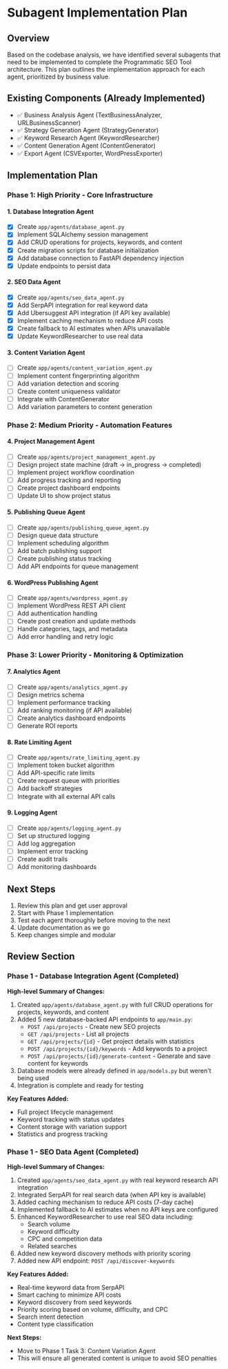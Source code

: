 # Subagent Implementation Plan

## Overview
Based on the codebase analysis, we have identified several subagents that need to be implemented to complete the Programmatic SEO Tool architecture. This plan outlines the implementation approach for each agent, prioritized by business value.

## Existing Components (Already Implemented)
- ✅ Business Analysis Agent (TextBusinessAnalyzer, URLBusinessScanner)
- ✅ Strategy Generation Agent (StrategyGenerator)
- ✅ Keyword Research Agent (KeywordResearcher)
- ✅ Content Generation Agent (ContentGenerator)
- ✅ Export Agent (CSVExporter, WordPressExporter)

## Implementation Plan

### Phase 1: High Priority - Core Infrastructure

#### 1. Database Integration Agent
- [x] Create `app/agents/database_agent.py`
- [x] Implement SQLAlchemy session management
- [x] Add CRUD operations for projects, keywords, and content
- [x] Create migration scripts for database initialization
- [x] Add database connection to FastAPI dependency injection
- [x] Update endpoints to persist data

#### 2. SEO Data Agent
- [x] Create `app/agents/seo_data_agent.py`
- [x] Add SerpAPI integration for real keyword data
- [x] Add Ubersuggest API integration (if API key available)
- [x] Implement caching mechanism to reduce API costs
- [x] Create fallback to AI estimates when APIs unavailable
- [x] Update KeywordResearcher to use real data

#### 3. Content Variation Agent
- [ ] Create `app/agents/content_variation_agent.py`
- [ ] Implement content fingerprinting algorithm
- [ ] Add variation detection and scoring
- [ ] Create content uniqueness validator
- [ ] Integrate with ContentGenerator
- [ ] Add variation parameters to content generation

### Phase 2: Medium Priority - Automation Features

#### 4. Project Management Agent
- [ ] Create `app/agents/project_management_agent.py`
- [ ] Design project state machine (draft → in_progress → completed)
- [ ] Implement project workflow coordination
- [ ] Add progress tracking and reporting
- [ ] Create project dashboard endpoints
- [ ] Update UI to show project status

#### 5. Publishing Queue Agent
- [ ] Create `app/agents/publishing_queue_agent.py`
- [ ] Design queue data structure
- [ ] Implement scheduling algorithm
- [ ] Add batch publishing support
- [ ] Create publishing status tracking
- [ ] Add API endpoints for queue management

#### 6. WordPress Publishing Agent
- [ ] Create `app/agents/wordpress_agent.py`
- [ ] Implement WordPress REST API client
- [ ] Add authentication handling
- [ ] Create post creation and update methods
- [ ] Handle categories, tags, and metadata
- [ ] Add error handling and retry logic

### Phase 3: Lower Priority - Monitoring & Optimization

#### 7. Analytics Agent
- [ ] Create `app/agents/analytics_agent.py`
- [ ] Design metrics schema
- [ ] Implement performance tracking
- [ ] Add ranking monitoring (if API available)
- [ ] Create analytics dashboard endpoints
- [ ] Generate ROI reports

#### 8. Rate Limiting Agent
- [ ] Create `app/agents/rate_limiting_agent.py`
- [ ] Implement token bucket algorithm
- [ ] Add API-specific rate limits
- [ ] Create request queue with priorities
- [ ] Add backoff strategies
- [ ] Integrate with all external API calls

#### 9. Logging Agent
- [ ] Create `app/agents/logging_agent.py`
- [ ] Set up structured logging
- [ ] Add log aggregation
- [ ] Implement error tracking
- [ ] Create audit trails
- [ ] Add monitoring dashboards

## Next Steps
1. Review this plan and get user approval
2. Start with Phase 1 implementation
3. Test each agent thoroughly before moving to the next
4. Update documentation as we go
5. Keep changes simple and modular

## Review Section

### Phase 1 - Database Integration Agent (Completed)

**High-level Summary of Changes:**
1. Created `app/agents/database_agent.py` with full CRUD operations for projects, keywords, and content
2. Added 5 new database-backed API endpoints to `app/main.py`:
   - `POST /api/projects` - Create new SEO projects
   - `GET /api/projects` - List all projects
   - `GET /api/projects/{id}` - Get project details with statistics
   - `POST /api/projects/{id}/keywords` - Add keywords to a project
   - `POST /api/projects/{id}/generate-content` - Generate and save content for keywords
3. Database models were already defined in `app/models.py` but weren't being used
4. Integration is complete and ready for testing

**Key Features Added:**
- Full project lifecycle management
- Keyword tracking with status updates
- Content storage with variation support
- Statistics and progress tracking

### Phase 1 - SEO Data Agent (Completed)

**High-level Summary of Changes:**
1. Created `app/agents/seo_data_agent.py` with real keyword research API integration
2. Integrated SerpAPI for real search data (when API key is available)
3. Added caching mechanism to reduce API costs (7-day cache)
4. Implemented fallback to AI estimates when no API keys are configured
5. Enhanced KeywordResearcher to use real SEO data including:
   - Search volume
   - Keyword difficulty
   - CPC and competition data
   - Related searches
6. Added new keyword discovery methods with priority scoring
7. Added new API endpoint: `POST /api/discover-keywords`

**Key Features Added:**
- Real-time keyword data from SerpAPI
- Smart caching to minimize API costs
- Keyword discovery from seed keywords
- Priority scoring based on volume, difficulty, and CPC
- Search intent detection
- Content type classification

**Next Steps:**
- Move to Phase 1 Task 3: Content Variation Agent
- This will ensure all generated content is unique to avoid SEO penalties